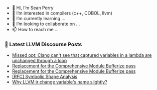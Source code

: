 - 👋 Hi, I’m Sean Perry
- 👀 I’m interested in compilers (c++, COBOL, llvm)
- 🌱 I’m currently learning ...
- 💞️ I’m looking to collaborate on ...
- 📫 How to reach me ...

<!---
s66perry/s66perry is a ✨ special ✨ repository because its `README.md` (this file) appears on your GitHub profile.
You can click the Preview link to take a look at your changes.
--->
### 📕 Latest LLVM Discourse Posts

<!-- DISCOURSE-LLVM:START -->
- [Missed opt: Clang can&#39;t see that captured variables in a lambda are unchanged through a loop](https://discourse.llvm.org/t/missed-opt-clang-cant-see-that-captured-variables-in-a-lambda-are-unchanged-through-a-loop/63213#post_2)
- [Replacement for the Comprehensive Module Bufferize pass](https://discourse.llvm.org/t/replacement-for-the-comprehensive-module-bufferize-pass/63219#post_2)
- [Replacement for the Comprehensive Module Bufferize pass](https://discourse.llvm.org/t/replacement-for-the-comprehensive-module-bufferize-pass/63219#post_1)
- [[RFC] Symbolic Shape Analysis](https://discourse.llvm.org/t/rfc-symbolic-shape-analysis/62879#post_17)
- [Why LLVM ir change variable&#39;s name slightly?](https://discourse.llvm.org/t/why-llvm-ir-change-variables-name-slightly/63209#post_4)
<!-- DISCOURSE-LLVM:END -->
